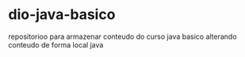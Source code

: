 # dio-java-basico
repositorioo para armazenar conteudo do curso java basico
alterando conteudo de forma local java

